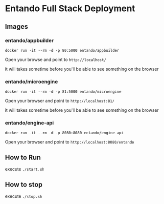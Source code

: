 # Entando Full Stack Deployment

## Images

### entando/appbuilder 

`docker run -it --rm -d -p 80:5000 entando/appbuilder`

Open your browse and point to `http://localhost/`

it will takes sometime before you'll be able to see something on the browser

### entando/microengine

`docker run -it --rm -d -p 81:5000 entando/microengine`

Open your browser and point to `http://localhost:81/`

it will takes sometime before you'll be able to see something on the browser

### entando/engine-api

`docker run -it --rm -d -p 8080:8080 entando/engine-api`

Open your browser and point to `http://localhost:8080/entando`


## How to Run

execute `./start.sh`

## How to stop

execute `./stop.sh`